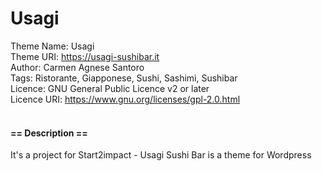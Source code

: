 # Usagi

Theme Name: Usagi<br>
Theme URI: https://usagi-sushibar.it<br>
Author: Carmen Agnese Santoro<br>
Tags: Ristorante, Giapponese, Sushi, Sashimi, Sushibar<br>
Licence: GNU General Public Licence v2 or later<br>
Licence URI: https://www.gnu.org/licenses/gpl-2.0.html<br>
<br>
#### == Description ==<br>
It's a project for Start2impact - Usagi Sushi Bar is a theme for Wordpress <br>
